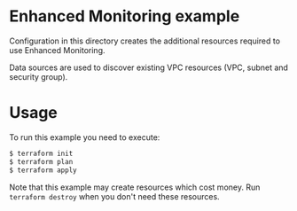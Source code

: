 Enhanced Monitoring example
===========================

Configuration in this directory creates the additional resources required to use Enhanced Monitoring.

Data sources are used to discover existing VPC resources (VPC, subnet and security group).

Usage
=====

To run this example you need to execute:

```bash
$ terraform init
$ terraform plan
$ terraform apply
```

Note that this example may create resources which cost money. Run `terraform destroy` when you don't need these resources.
